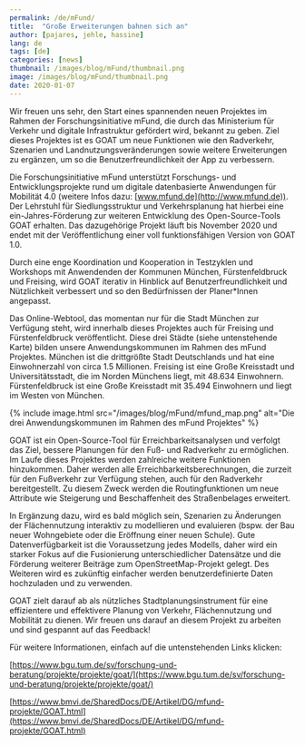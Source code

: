 ```yaml
---
permalink: /de/mFund/
title:  "Große Erweiterungen bahnen sich an"
author: [pajares, jehle, hassine]
lang: de
tags: [de]
categories: [news]
thumbnail: /images/blog/mFund/thumbnail.png
image: /images/blog/mFund/thumbnail.png
date: 2020-01-07
---
```


Wir freuen uns sehr, den Start eines spannenden neuen Projektes im Rahmen der Forschungsinitiative mFund, die durch das Ministerium für Verkehr und digitale Infrastruktur gefördert wird, bekannt zu geben. Ziel dieses Projektes ist es GOAT um neue Funktionen wie den Radverkehr, Szenarien und Landnutzungsveränderungen sowie weitere Erweiterungen zu ergänzen, um so die Benutzerfreundlichkeit der App zu verbessern.

Die Forschungsinitiative mFund unterstützt Forschungs- und Entwicklungsprojekte rund um digitale datenbasierte Anwendungen für Mobilität 4.0 (weitere Infos dazu: [www.mfund.de](http://www.mfund.de)). Der Lehrstuhl für Siedlungsstruktur und Verkehrsplanung hat hierbei eine ein-Jahres-Förderung zur weiteren Entwicklung des Open-Source-Tools GOAT erhalten. Das dazugehörige Projekt läuft bis November 2020 und endet mit der Veröffentlichung einer voll funktionsfähigen Version von GOAT 1.0. 

Durch eine enge Koordination und Kooperation in Testzyklen und Workshops mit Anwendenden der Kommunen München, Fürstenfeldbruck und Freising, wird GOAT iterativ in Hinblick auf Benutzerfreundlichkeit und Nützlichkeit verbessert und so den Bedürfnissen der Planer*Innen angepasst.

Das Online-Webtool, das momentan nur für die Stadt München zur Verfügung steht, wird innerhalb dieses Projektes auch für Freising und Fürstenfeldbruck veröffentlicht. Diese drei Städte (siehe untenstehende Karte) bilden unsere Anwendungskommunen im Rahmen des mFund Projektes. München ist die drittgrößte Stadt Deutschlands und hat eine Einwohnerzahl von circa 1.5 Millionen. Freising ist eine Große Kreisstadt und Universitätsstadt, die im Norden Münchens liegt, mit 48.634 Einwohnern. Fürstenfeldbruck ist eine Große Kreisstadt mit 35.494 Einwohnern und liegt im Westen von München. 

{% include image.html src="/images/blog/mFund/mfund_map.png" alt="Die drei Anwendungskommunen im Rahmen des mFund Projektes" %}

GOAT ist ein Open-Source-Tool für Erreichbarkeitsanalysen und verfolgt das Ziel, bessere Planungen für den Fuß- und Radverkehr zu ermöglichen. Im Laufe dieses Projektes werden zahlreiche weitere Funktionen hinzukommen. Daher werden alle Erreichbarkeitsberechnungen, die zurzeit für den Fußverkehr zur Verfügung stehen, auch für den Radverkehr bereitgestellt. Zu diesem Zweck werden die Routingfunktionen um neue Attribute wie Steigerung und Beschaffenheit des Straßenbelages erweitert.

In Ergänzung dazu, wird es bald möglich sein, Szenarien zu Änderungen der Flächennutzung interaktiv zu modellieren und evaluieren (bspw. der Bau neuer Wohngebiete oder die Eröffnung einer neuen Schule). Gute Datenverfügbarkeit ist die Voraussetzung jedes Modells, daher wird ein starker Fokus auf die Fusionierung unterschiedlicher Datensätze und die Förderung weiterer Beiträge zum OpenStreetMap-Projekt gelegt. Des Weiteren wird es zukünftig einfacher werden benutzerdefinierte Daten hochzuladen und zu verwenden.

GOAT zielt darauf ab als nützliches Stadtplanungsinstrument für eine effizientere und effektivere Planung von Verkehr, Flächennutzung und Mobilität zu dienen. Wir freuen uns darauf an diesem Projekt zu arbeiten und sind gespannt auf das Feedback!

Für weitere Informationen, einfach auf die untenstehenden Links klicken:

[https://www.bgu.tum.de/sv/forschung-und-beratung/projekte/projekte/goat/](https://www.bgu.tum.de/sv/forschung-und-beratung/projekte/projekte/goat/)

[https://www.bmvi.de/SharedDocs/DE/Artikel/DG/mfund-projekte/GOAT.html](https://www.bmvi.de/SharedDocs/DE/Artikel/DG/mfund-projekte/GOAT.html)
